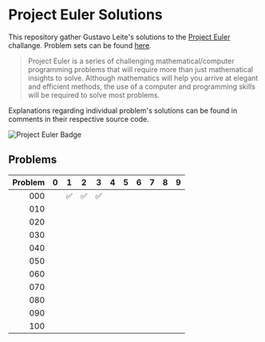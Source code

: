 Project Euler Solutions
=======================

This repository gather Gustavo Leite's solutions to the [Project Euler][1]
challange. Problem sets can be found [here][2].

> Project Euler is a series of challenging mathematical/computer programming
> problems that will require more than just mathematical insights to solve.
> Although mathematics will help you arrive at elegant and efficient methods,
> the use of a computer and programming skills will be required to solve most
> problems.

Explanations regarding individual problem's solutions can be found in comments
in their respective source code.

![Project Euler Badge][3]

Problems
--------

| Problem |  0  |  1  |  2  |  3  |  4  |  5  |  6  |  7  |  8  |  9  |
| ------: | :-: | :-: | :-: | :-: | :-: | :-: | :-: | :-: | :-: | :-: |
|    000  |     | ✅  | ✅  | ✅  |     |     |     |     |     |     |
|    010  |     |     |     |     |     |     |     |     |     |     |
|    020  |     |     |     |     |     |     |     |     |     |     |
|    030  |     |     |     |     |     |     |     |     |     |     |
|    040  |     |     |     |     |     |     |     |     |     |     |
|    050  |     |     |     |     |     |     |     |     |     |     |
|    060  |     |     |     |     |     |     |     |     |     |     |
|    070  |     |     |     |     |     |     |     |     |     |     |
|    080  |     |     |     |     |     |     |     |     |     |     |
|    090  |     |     |     |     |     |     |     |     |     |     |
|    100  |     |     |     |     |     |     |     |     |     |     |

[1]: https://projecteuler.net/about
[2]: https://projecteuler.net/archives
[3]: https://projecteuler.net/profile/leiteg.png
